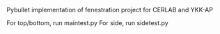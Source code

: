 Pybullet implementation of fenestration project for CERLAB and YKK-AP

For top/bottom, run maintest.py
For side, run sidetest.py
